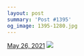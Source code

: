 ```yaml
---
layout: post
summary: 'Post #1395'
og_image: 1395-1280.jpg
---
```


<p>
  <time>
    <a href="/1395">May 26, 2021</a>
  </time>
  <a href="/1395">
    <img src="{{ site.assets_url }}/1395-640.jpg" srcset="{{ site.assets_url }}/1395-320.jpg 320w, {{ site.assets_url }}/1395-640.jpg 640w, {{ site.assets_url }}/1395-960.jpg 960w, {{ site.assets_url }}/1395-1280.jpg 1280w" sizes="(min-width: 700px) 50vw, calc(100vw - 2rem)" />
  </a>
</p>
